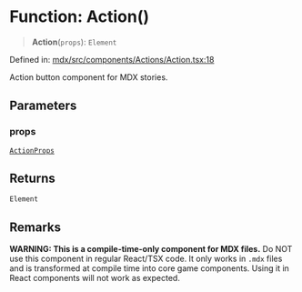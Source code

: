 # Function: Action()

> **Action**(`props`): `Element`

Defined in: [mdx/src/components/Actions/Action.tsx:18](https://github.com/laruss/react-text-game/blob/9170bd136d7f37dbbee8bf6f71732f065efa0401/packages/mdx/src/components/Actions/Action.tsx#L18)

Action button component for MDX stories.

## Parameters

### props

[`ActionProps`](../type-aliases/ActionProps.md)

## Returns

`Element`

## Remarks

**WARNING: This is a compile-time-only component for MDX files.**
Do NOT use this component in regular React/TSX code. It only works in `.mdx` files
and is transformed at compile time into core game components. Using it in React components
will not work as expected.
